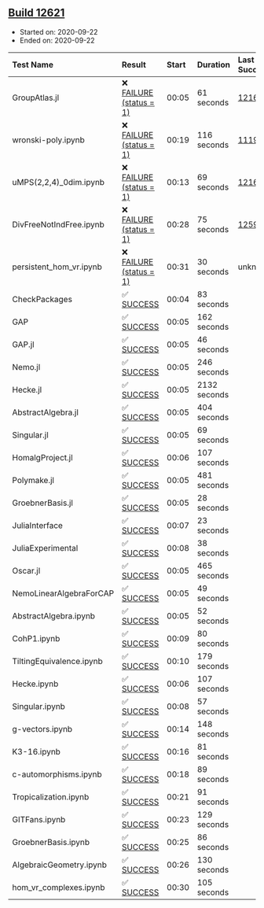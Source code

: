 ## [Build 12621](https://oscarci.mathematik.uni-kl.de/job/oscar/12621/)

* Started on: 2020-09-22
* Ended on: 2020-09-22

| Test Name    | Result | Start | Duration | Last Success | First Failure |
|:-------------|:-------|:------|:---------|:-------------|:--------------|
| GroupAtlas.jl | ❌ [FAILURE (status = 1)](https://oscarci.mathematik.uni-kl.de/job/oscar/12621/artifact/logs/build-12621/GroupAtlas.jl.log) | 00:05 | 61 seconds | [12167](https://oscarci.mathematik.uni-kl.de/job/oscar/12167/) | [12168](https://oscarci.mathematik.uni-kl.de/job/oscar/12168/) |
| wronski-poly.ipynb | ❌ [FAILURE (status = 1)](https://oscarci.mathematik.uni-kl.de/job/oscar/12621/artifact/logs/build-12621/wronski-poly.ipynb.log) | 00:19 | 116 seconds | [11192](https://oscarci.mathematik.uni-kl.de/job/oscar/11192/) | [11193](https://oscarci.mathematik.uni-kl.de/job/oscar/11193/) |
| uMPS(2,2,4)_0dim.ipynb | ❌ [FAILURE (status = 1)](https://oscarci.mathematik.uni-kl.de/job/oscar/12621/artifact/logs/build-12621/uMPS-2-2-4-_0dim.ipynb.log) | 00:13 | 69 seconds | [12167](https://oscarci.mathematik.uni-kl.de/job/oscar/12167/) | [12168](https://oscarci.mathematik.uni-kl.de/job/oscar/12168/) |
| DivFreeNotIndFree.ipynb | ❌ [FAILURE (status = 1)](https://oscarci.mathematik.uni-kl.de/job/oscar/12621/artifact/logs/build-12621/DivFreeNotIndFree.ipynb.log) | 00:28 | 75 seconds | [12594](https://oscarci.mathematik.uni-kl.de/job/oscar/12594/) | [12595](https://oscarci.mathematik.uni-kl.de/job/oscar/12595/) |
| persistent_hom_vr.ipynb | ❌ [FAILURE (status = 1)](https://oscarci.mathematik.uni-kl.de/job/oscar/12621/artifact/logs/build-12621/persistent_hom_vr.ipynb.log) | 00:31 | 30 seconds | unknown | unknown |
| CheckPackages | ✅ [SUCCESS](https://oscarci.mathematik.uni-kl.de/job/oscar/12621/artifact/logs/build-12621/CheckPackages.log) | 00:04 | 83 seconds |  |  |
| GAP | ✅ [SUCCESS](https://oscarci.mathematik.uni-kl.de/job/oscar/12621/artifact/logs/build-12621/GAP.log) | 00:05 | 162 seconds |  |  |
| GAP.jl | ✅ [SUCCESS](https://oscarci.mathematik.uni-kl.de/job/oscar/12621/artifact/logs/build-12621/GAP.jl.log) | 00:05 | 46 seconds |  |  |
| Nemo.jl | ✅ [SUCCESS](https://oscarci.mathematik.uni-kl.de/job/oscar/12621/artifact/logs/build-12621/Nemo.jl.log) | 00:05 | 246 seconds |  |  |
| Hecke.jl | ✅ [SUCCESS](https://oscarci.mathematik.uni-kl.de/job/oscar/12621/artifact/logs/build-12621/Hecke.jl.log) | 00:05 | 2132 seconds |  |  |
| AbstractAlgebra.jl | ✅ [SUCCESS](https://oscarci.mathematik.uni-kl.de/job/oscar/12621/artifact/logs/build-12621/AbstractAlgebra.jl.log) | 00:05 | 404 seconds |  |  |
| Singular.jl | ✅ [SUCCESS](https://oscarci.mathematik.uni-kl.de/job/oscar/12621/artifact/logs/build-12621/Singular.jl.log) | 00:05 | 69 seconds |  |  |
| HomalgProject.jl | ✅ [SUCCESS](https://oscarci.mathematik.uni-kl.de/job/oscar/12621/artifact/logs/build-12621/HomalgProject.jl.log) | 00:06 | 107 seconds |  |  |
| Polymake.jl | ✅ [SUCCESS](https://oscarci.mathematik.uni-kl.de/job/oscar/12621/artifact/logs/build-12621/Polymake.jl.log) | 00:05 | 481 seconds |  |  |
| GroebnerBasis.jl | ✅ [SUCCESS](https://oscarci.mathematik.uni-kl.de/job/oscar/12621/artifact/logs/build-12621/GroebnerBasis.jl.log) | 00:05 | 28 seconds |  |  |
| JuliaInterface | ✅ [SUCCESS](https://oscarci.mathematik.uni-kl.de/job/oscar/12621/artifact/logs/build-12621/JuliaInterface.log) | 00:07 | 23 seconds |  |  |
| JuliaExperimental | ✅ [SUCCESS](https://oscarci.mathematik.uni-kl.de/job/oscar/12621/artifact/logs/build-12621/JuliaExperimental.log) | 00:08 | 38 seconds |  |  |
| Oscar.jl | ✅ [SUCCESS](https://oscarci.mathematik.uni-kl.de/job/oscar/12621/artifact/logs/build-12621/Oscar.jl.log) | 00:05 | 465 seconds |  |  |
| NemoLinearAlgebraForCAP | ✅ [SUCCESS](https://oscarci.mathematik.uni-kl.de/job/oscar/12621/artifact/logs/build-12621/NemoLinearAlgebraForCAP.log) | 00:05 | 49 seconds |  |  |
| AbstractAlgebra.ipynb | ✅ [SUCCESS](https://oscarci.mathematik.uni-kl.de/job/oscar/12621/artifact/logs/build-12621/AbstractAlgebra.ipynb.log) | 00:05 | 52 seconds |  |  |
| CohP1.ipynb | ✅ [SUCCESS](https://oscarci.mathematik.uni-kl.de/job/oscar/12621/artifact/logs/build-12621/CohP1.ipynb.log) | 00:09 | 80 seconds |  |  |
| TiltingEquivalence.ipynb | ✅ [SUCCESS](https://oscarci.mathematik.uni-kl.de/job/oscar/12621/artifact/logs/build-12621/TiltingEquivalence.ipynb.log) | 00:10 | 179 seconds |  |  |
| Hecke.ipynb | ✅ [SUCCESS](https://oscarci.mathematik.uni-kl.de/job/oscar/12621/artifact/logs/build-12621/Hecke.ipynb.log) | 00:06 | 107 seconds |  |  |
| Singular.ipynb | ✅ [SUCCESS](https://oscarci.mathematik.uni-kl.de/job/oscar/12621/artifact/logs/build-12621/Singular.ipynb.log) | 00:08 | 57 seconds |  |  |
| g-vectors.ipynb | ✅ [SUCCESS](https://oscarci.mathematik.uni-kl.de/job/oscar/12621/artifact/logs/build-12621/g-vectors.ipynb.log) | 00:14 | 148 seconds |  |  |
| K3-16.ipynb | ✅ [SUCCESS](https://oscarci.mathematik.uni-kl.de/job/oscar/12621/artifact/logs/build-12621/K3-16.ipynb.log) | 00:16 | 81 seconds |  |  |
| c-automorphisms.ipynb | ✅ [SUCCESS](https://oscarci.mathematik.uni-kl.de/job/oscar/12621/artifact/logs/build-12621/c-automorphisms.ipynb.log) | 00:18 | 89 seconds |  |  |
| Tropicalization.ipynb | ✅ [SUCCESS](https://oscarci.mathematik.uni-kl.de/job/oscar/12621/artifact/logs/build-12621/Tropicalization.ipynb.log) | 00:21 | 91 seconds |  |  |
| GITFans.ipynb | ✅ [SUCCESS](https://oscarci.mathematik.uni-kl.de/job/oscar/12621/artifact/logs/build-12621/GITFans.ipynb.log) | 00:23 | 129 seconds |  |  |
| GroebnerBasis.ipynb | ✅ [SUCCESS](https://oscarci.mathematik.uni-kl.de/job/oscar/12621/artifact/logs/build-12621/GroebnerBasis.ipynb.log) | 00:25 | 86 seconds |  |  |
| AlgebraicGeometry.ipynb | ✅ [SUCCESS](https://oscarci.mathematik.uni-kl.de/job/oscar/12621/artifact/logs/build-12621/AlgebraicGeometry.ipynb.log) | 00:26 | 130 seconds |  |  |
| hom_vr_complexes.ipynb | ✅ [SUCCESS](https://oscarci.mathematik.uni-kl.de/job/oscar/12621/artifact/logs/build-12621/hom_vr_complexes.ipynb.log) | 00:30 | 105 seconds |  |  |
